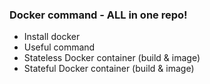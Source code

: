 ### Docker command - ALL in one repo!

-   Install docker
-   Useful command
-   Stateless Docker container (build & image)
-   Stateful Docker container (build & image)
